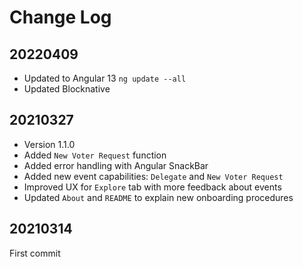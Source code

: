 # Change Log

## 20220409

* Updated to Angular 13 `ng update --all`
* Updated Blocknative

## 20210327

* Version 1.1.0
* Added `New Voter Request` function
* Added error handling with Angular SnackBar
* Added new event capabilities: `Delegate` and `New Voter Request`
* Improved UX for `Explore` tab with more feedback about events
* Updated `About` and `README` to explain new onboarding procedures

## 20210314

First commit
